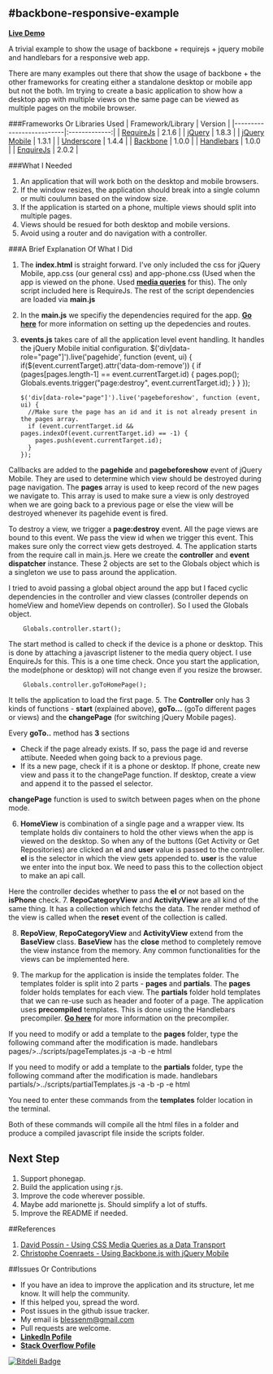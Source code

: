 #backbone-responsive-example
---
[**Live Demo**](http://blessanm86.github.io/backbone-responsive-example/)

A trivial example to show the usage of backbone + requirejs + jquery mobile and handlebars for a responsive web app.
 
There are many examples out there that show the usage of backbone + the other frameworks for creating either a standalone desktop or mobile app but not the both. Im trying to create a basic application to show how a desktop app with multiple views on the same page can be viewed as multiple pages on the mobile browser.

###Frameworks Or Libraries Used
| Framework/Library        | Version       |
|--------------------------|:-------------:|
| [RequireJs](https://github.com/jrburke/requirejs)         | 2.1.6 |
| [jQuery](https://github.com/jquery/jquery)                | 1.8.3 |
| [jQuery Mobile](https://github.com/jquery/jquery-mobile)  | 1.3.1 |
| [Underscore](https://github.com/documentcloud/underscore) | 1.4.4 |
| [Backbone](https://github.com/documentcloud/backbone)     | 1.0.0 |
| [Handlebars](https://github.com/wycats/handlebars.js)     | 1.0.0 |
| [EnquireJs](https://github.com/WickyNilliams/enquire.js)  | 2.0.2 |

###What I Needed
1. An application that will work both on the desktop and mobile browsers.
2. If the window resizes, the application should break into a single column or multi coulumn based on the window size.
3. If the application is started on a phone, multiple views should split into multiple pages.
4. Views should be resued for both desktop and mobile versions.
5. Avoid using a router and do navigation with a controller.

###A Brief Explanation Of What I Did
 1. The **index.html** is straight forward. I've only included the css for jQuery Mobile, app.css (our general css) and app-phone.css (Used when the app is viewed on the phone. Used [**media queries**](http://net.tutsplus.com/tutorials/html-css-techniques/quick-tip-a-crash-course-in-css-media-queries/) for this). The only script included here is RequireJs. The rest of the script dependencies are loaded via **main.js**
 2. In the **main.js** we specifiy the dependencies required for the app. [**Go here**](http://requirejs.org/docs/api.html) for more information on setting up the depedencies and routes. 
 3. **events.js** takes care of all the application level event handling. It handles the jQuery Mobile initial configuration. 
        $('div[data-role="page"]').live('pagehide', function (event, ui) {
          if($(event.currentTarget).attr('data-dom-remove')) {
            if (pages[pages.length-1] == event.currentTarget.id) {
              pages.pop();
              Globals.events.trigger("page:destroy", event.currentTarget.id);
            }
          }
        });
      
        $('div[data-role="page"]').live('pagebeforeshow', function (event, ui) {
          //Make sure the page has an id and it is not already present in the pages array.
          if (event.currentTarget.id && pages.indexOf(event.currentTarget.id) == -1) {
            pages.push(event.currentTarget.id);
          }
        });
 Callbacks are added to the **pagehide** and **pagebeforeshow** event of jQuery Mobile. They are used to determine which view should be destroyed during page navigation. The **pages** array is used to keep record of the new pages we navigate to. This array is used to make sure a view is only destroyed when we are going back to a previous page or else the view will be destroyed whenever its pagehide event is fired.
 
 To destroy a view, we trigger a **page:destroy** event. All the page views are bound to this event. We pass the view id when we trigger this event. This makes sure only the correct view gets destroyed.
 4. The application starts from the require call in main.js. Here we create the **controller** and **event dispatcher** instance. These 2 objects are set to the Globals object which is a singleton we use to pass around the application.
 
 I tried to avoid passing a global object around the app but I faced cyclic dependencies in the controller and view classes (controller depends on homeView and homeView depends on controller). So I used the Globals object.
 
        Globals.controller.start();
     
 The start method is called to check if the device is a phone or desktop. This is done by attaching a javascript listener to the media query object. I use EnquireJs for this. This is a one time check. Once you start the application, the mode(phone or desktop) will not change even if you resize the browser.
 
        Globals.controller.goToHomePage();
        
 It tells the application to load the first page.
 5. The **Controller** only has 3 kinds of functions - **start** (explained above), **goTo...** (goTo different pages or views) and the **changePage** (for switching jQuery Mobile pages).
 
 Every **goTo..** method has **3** sections
  * Check if the page already exists. If so, pass the page id and reverse attibute. Needed when going back to a previous page.
  * If its a new page, check if it is a phone or desktop. If phone, create new view and pass it to the changePage function.
  If desktop, create a view and append it to the passed el selector.
  
  **changePage** function is used to switch between pages when on the phone mode.
  
 6. **HomeView** is combination of a single page and a wrapper view. Its template holds div containers to hold the other views when the app is viewed on the desktop. So when any of the buttons (Get Activity or Get Repositories) are clicked an **el** and **user** value is passed to the controller. **el** is the selector in which the view gets appended to. **user** is the value we enter into the input box. We need to pass this to the collection object to make an api call.
  
 Here the controller decides whether to pass the **el** or not based on the **isPhone** check.
 7. **RepoCategoryView** and **ActivityView** are all kind of the same thing. It has a collection which fetchs the data. The render method of the view is called when the **reset** event of the collection is called.
 
 8. **RepoView**, **RepoCategoryView** and **ActivityView** extend from the **BaseView** class. **BaseView** has the **close** method to completely remove the view instance from the memory. Any common functionalities for the views can be implemented here.
 
 9. The markup for the application is inside the templates folder. The templates folder is split into 2 parts - **pages** and **partials**. The **pages** folder holds templates for each view. The **partials** folder hold templates that we can re-use such as header and footer of a page. The application uses **precompiled** templates. This is done using the Handlebars precompiler. [**Go here**](https://github.com/wycats/handlebars.js#precompiling-templates) for more information on the precompiler.
 
 If you need to modify or add a template to the **pages** folder, type the following command after the modification is made.
        handlebars pages/>../scripts/pageTemplates.js -a -b -e html
        
 If you need to modify or add a template to the **partials** folder, type the following command after the modification is made.
        handlebars partials/>../scripts/partialTemplates.js -a -b -p -e html
        
 You need to enter these commands from the **templates** folder location in the terminal.
 
 Both of these commands will compile all the html files in a folder and produce a compiled javascript file inside the scripts folder.
 
## Next Step
1. Support phonegap.
2. Build the application using r.js.
3. Improve the code wherever possible.
4. Maybe add marionette js. Should simplify a lot of stuffs.
5. Improve the README if needed.

##References
1. [David Possin - Using CSS Media Queries as a Data Transport](http://randomjavascript.blogspot.in/2013/02/using-css-media-queries-as-data.html)
2. [Christophe Coenraets - Using Backbone.js with jQuery Mobile](http://coenraets.org/blog/2012/03/using-backbone-js-with-jquery-mobile/)
 
##Issues Or Contributions
* If you have an idea to improve the application and its structure, let me know. It will help the community.
* If this helped you, spread the word.
* Post issues in the github issue tracker.
*  My email is blessenm@gmail.com
*  Pull requests are welcome.
*  [__LinkedIn Pofile__](http://in.linkedin.com/pub/blessan-mathew/24/605/730 "LinkedIn Profie")
*  [__Stack Overflow Pofile__](http://stackoverflow.com/users/548568/blessenm "Stack Overflow Pofile")

[![Bitdeli Badge](https://d2weczhvl823v0.cloudfront.net/blessenm/backbone-responsive-example/trend.png)](https://bitdeli.com/free "Bitdeli Badge")


